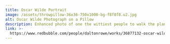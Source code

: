 ```yaml
---
title: Oscar Wilde Portrait
image: /assets/throwpillow-36x36-750x1000-bg-f8f8f8.u2.jpg
alt: Oscar Wilde Photograph on a Pillow
description: Enhanced photo of one the wittiest people to walk the planet.
link: >-
  https://www.redbubble.com/people/daltonrowe/works/36877132-oscar-wilde-black-and-white?asc=u&p=floor-pillow
---
```


